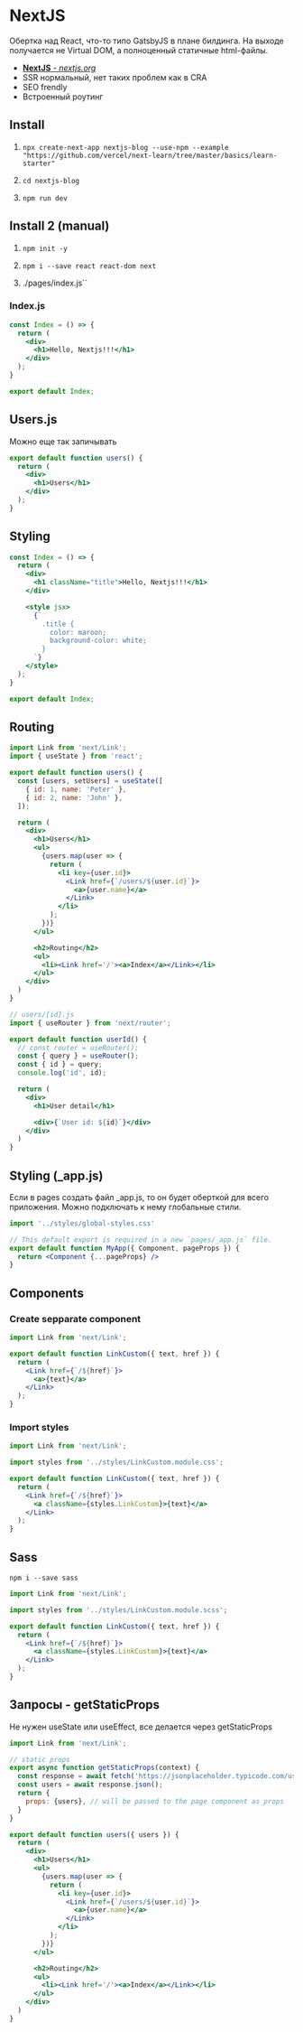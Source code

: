 # NextJS

Обертка над React, что-то типо GatsbyJS в плане билдинга. На выходе получается не Virtual DOM, а полноценный статичные html-файлы.

* [**NextJS** - *nextjs.org*](https://nextjs.org)
* SSR нормальный, нет таких проблем как в CRA
* SEO frendly
* Встроенный роутинг


## Install

1. ```npx create-next-app nextjs-blog --use-npm --example "https://github.com/vercel/next-learn/tree/master/basics/learn-starter"```

2. ```cd nextjs-blog```

3. ```npm run dev```


## Install 2 (manual)

1. ```npm init -y```

2. ```npm i --save react react-dom next```

3. ./pages/index.js``

### Index.js

```jsx
const Index = () => {
  return (
    <div>
      <h1>Hello, Nextjs!!!</h1>
    </div>
  );
}

export default Index;
```

## Users.js

Можно еще так запичывать

```jsx
export default function users() {
  return (
    <div>
      <h1>Users</h1>
    </div>
  );
}

```

## Styling

```jsx
const Index = () => {
  return (
    <div>
      <h1 className="title">Hello, Nextjs!!!</h1>
    </div>

    <style jsx>
      {`
        .title {
          color: maroon;
          background-color: white;
        }
      `}
    </style>
  );
}

export default Index;
```

## Routing

```jsx
import Link from 'next/Link';
import { useState } from 'react';

export default function users() {
  const [users, setUsers] = useState([
    { id: 1, name: 'Peter' },
    { id: 2, name: 'John' },
  ]);

  return (
    <div>
      <h1>Users</h1>
      <ul>
        {users.map(user => {
          return (
            <li key={user.id}>
              <Link href={`/users/${user.id}`}>
                <a>{user.name}</a>
              </Link>
            </li>
          );
        })}
      </ul>

      <h2>Routing</h2>
      <ul>
        <li><Link href='/'><a>Index</a></Link></li>
      </ul>
    </div>
  )
}
```

```jsx
// users/[id].js
import { useRouter } from 'next/router';

export default function userId() {
  // const router = useRouter();
  const { query } = useRouter();
  const { id } = query;
  console.log('id', id);

  return (
    <div>
      <h1>User detail</h1>

      <div>{`User id: ${id}`}</div>
    </div>
  )
}

```

## Styling (_app.js)

Если в pages создать файл _app.js, то он будет оберткой для всего приложения. 
Можно подключать к нему глобальные стили.

```jsx
import '../styles/global-styles.css'

// This default export is required in a new `pages/_app.js` file.
export default function MyApp({ Component, pageProps }) {
  return <Component {...pageProps} />
}
```

## Components

### Create sepparate component

```jsx
import Link from 'next/Link';

export default function LinkCustom({ text, href }) {
  return (
    <Link href={`/${href}`}>
      <a>{text}</a>
    </Link>
  );
}
```

### Import styles

```jsx
import Link from 'next/Link';

import styles from '../styles/LinkCustom.module.css';

export default function LinkCustom({ text, href }) {
  return (
    <Link href={`/${href}`}>
      <a className={styles.LinkCustom}>{text}</a>
    </Link>
  );
}
```


## Sass

```npm i --save sass```

```jsx
import Link from 'next/Link';

import styles from '../styles/LinkCustom.module.scss';

export default function LinkCustom({ text, href }) {
  return (
    <Link href={`/${href}`}>
      <a className={styles.LinkCustom}>{text}</a>
    </Link>
  );
}
```

## Запросы - getStaticProps

Не нужен useState или useEffect, все делается через getStaticProps

```jsx
import Link from 'next/Link';

// static props
export async function getStaticProps(context) {
  const response = await fetch('https://jsonplaceholder.typicode.com/users');
  const users = await response.json();
  return {
    props: {users}, // will be passed to the page component as props
  }
}

export default function users({ users }) {
  return (
    <div>
      <h1>Users</h1>
      <ul>
        {users.map(user => {
          return (
            <li key={user.id}>
              <Link href={`/users/${user.id}`}>
                <a>{user.name}</a>
              </Link>
            </li>
          );
        })}
      </ul>

      <h2>Routing</h2>
      <ul>
        <li><Link href='/'><a>Index</a></Link></li>
      </ul>
    </div>
  )
}

```
